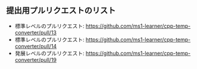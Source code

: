 ## 提出用プルリクエストのリスト

- 標準レベルのプルリクエスト: https://github.com/ms1-learner/cpp-temp-converter/pull/13
- 標準レベルのプルリクエスト: https://github.com/ms1-learner/cpp-temp-converter/pull/14
- 発展レベルのプルリクエスト: https://github.com/ms1-learner/cpp-temp-converter/pull/19
